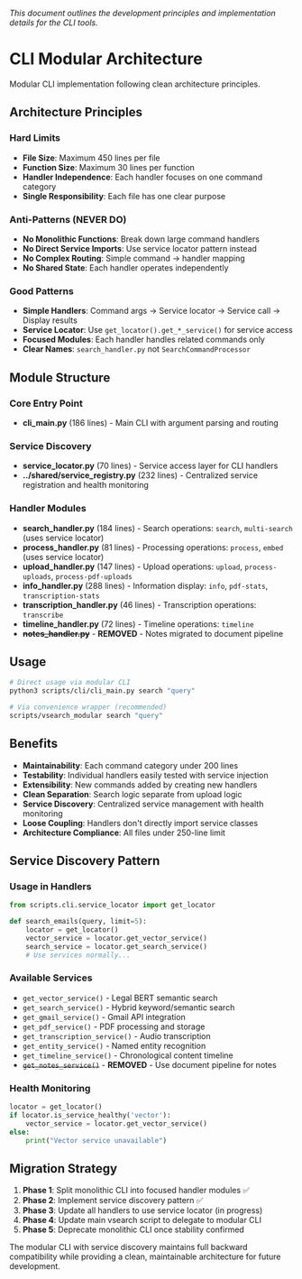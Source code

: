 _This document outlines the development principles and implementation details for the CLI tools._

# CLI Modular Architecture

Modular CLI implementation following clean architecture principles.

## Architecture Principles

### Hard Limits
- **File Size**: Maximum 450 lines per file
- **Function Size**: Maximum 30 lines per function
- **Handler Independence**: Each handler focuses on one command category
- **Single Responsibility**: Each file has one clear purpose

### Anti-Patterns (NEVER DO)
- **No Monolithic Functions**: Break down large command handlers
- **No Direct Service Imports**: Use service locator pattern instead
- **No Complex Routing**: Simple command → handler mapping
- **No Shared State**: Each handler operates independently

### Good Patterns
- **Simple Handlers**: Command args → Service locator → Service call → Display results
- **Service Locator**: Use `get_locator().get_*_service()` for service access
- **Focused Modules**: Each handler handles related commands only
- **Clear Names**: `search_handler.py` not `SearchCommandProcessor`

## Module Structure

### Core Entry Point
- **cli_main.py** (186 lines) - Main CLI with argument parsing and routing

### Service Discovery
- **service_locator.py** (70 lines) - Service access layer for CLI handlers
- **../shared/service_registry.py** (232 lines) - Centralized service registration and health monitoring

### Handler Modules
- **search_handler.py** (184 lines) - Search operations: `search`, `multi-search` (uses service locator)
- **process_handler.py** (81 lines) - Processing operations: `process`, `embed` (uses service locator)
- **upload_handler.py** (147 lines) - Upload operations: `upload`, `process-uploads`, `process-pdf-uploads`
- **info_handler.py** (288 lines) - Information display: `info`, `pdf-stats`, `transcription-stats`
- **transcription_handler.py** (46 lines) - Transcription operations: `transcribe`
- **timeline_handler.py** (72 lines) - Timeline operations: `timeline`
- ~~**notes_handler.py**~~ - **REMOVED** - Notes migrated to document pipeline

## Usage

```bash
# Direct usage via modular CLI
python3 scripts/cli/cli_main.py search "query"

# Via convenience wrapper (recommended)
scripts/vsearch_modular search "query"
```

## Benefits

- **Maintainability**: Each command category under 200 lines
- **Testability**: Individual handlers easily tested with service injection
- **Extensibility**: New commands added by creating new handlers
- **Clean Separation**: Search logic separate from upload logic
- **Service Discovery**: Centralized service management with health monitoring
- **Loose Coupling**: Handlers don't directly import service classes
- **Architecture Compliance**: All files under 250-line limit

## Service Discovery Pattern

### Usage in Handlers
```python
from scripts.cli.service_locator import get_locator

def search_emails(query, limit=5):
    locator = get_locator()
    vector_service = locator.get_vector_service()
    search_service = locator.get_search_service()
    # Use services normally...
```

### Available Services
- `get_vector_service()` - Legal BERT semantic search
- `get_search_service()` - Hybrid keyword/semantic search
- `get_gmail_service()` - Gmail API integration
- `get_pdf_service()` - PDF processing and storage
- `get_transcription_service()` - Audio transcription
- `get_entity_service()` - Named entity recognition
- `get_timeline_service()` - Chronological content timeline
- ~~`get_notes_service()`~~ - **REMOVED** - Use document pipeline for notes

### Health Monitoring
```python
locator = get_locator()
if locator.is_service_healthy('vector'):
    vector_service = locator.get_vector_service()
else:
    print("Vector service unavailable")
```

## Migration Strategy

1. **Phase 1**: Split monolithic CLI into focused handler modules ✅
2. **Phase 2**: Implement service discovery pattern ✅
3. **Phase 3**: Update all handlers to use service locator (in progress)
4. **Phase 4**: Update main vsearch script to delegate to modular CLI
5. **Phase 5**: Deprecate monolithic CLI once stability confirmed

The modular CLI with service discovery maintains full backward compatibility while providing a clean, maintainable architecture for future development.